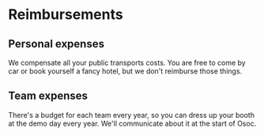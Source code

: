 # Reimbursements

## Personal expenses

We compensate all your public transports costs. You are free to come by car or book yourself a fancy hotel, but we don't reimburse those things.

## Team expenses

There's a budget for each team every year, so you can dress up your booth at the demo day every year. We'll communicate about it at the start of Osoc.





